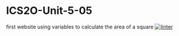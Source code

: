 # ICS2O-Unit-5-05
first website using variables to calculate the area of a square
 [![linter](https://github.com/<Laura-Jin>/<ICS2O-Unit5-05>/workflows/linter/badge.svg)](https://github.com/marketplace/actions/super-linter)
